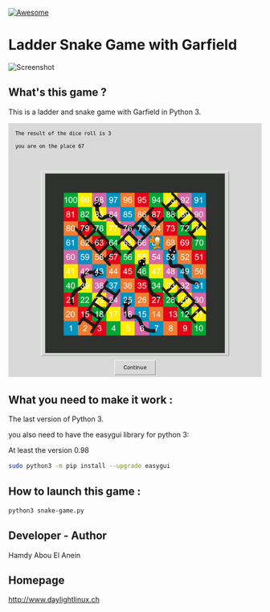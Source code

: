 [![Awesome](https://awesome.re/badge.svg)](https://awesome.re)  

# Ladder Snake Game with Garfield

![Screenshot](zombie.jpg)  

## What's this game ?  

This is a ladder and snake game with Garfield in Python 3.

![Screenshot](screenshot.png)  


## What you need to make it work :  

The last version of Python 3.

you also need to have the easygui library for python 3:

At least the version 0.98

```sh
sudo python3 -m pip install --upgrade easygui 
```

## How to launch this game :  

```sh
python3 snake-game.py
```  


## Developer - Author

Hamdy Abou El Anein

## Homepage

http://www.daylightlinux.ch 
